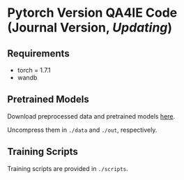 # Pytorch Version QA4IE Code (Journal Version, *Updating*)
## Requirements
- torch = 1.7.1
- wandb
## Pretrained Models

Download preprocessed data and pretrained models [here](https://drive.google.com/drive/folders/18_d2ASDWopcseEmrNaAcqaegX8ErJqlH?usp=sharing).

Uncompress them in ```./data``` and ```./out```, respectively.

## Training Scripts
Training scripts are provided in ```./scripts```.
